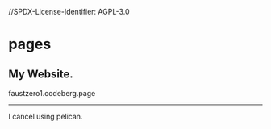 //SPDX-License-Identifier: AGPL-3.0
# pages

My Website.
--

faustzero1.codeberg.page

---

I cancel using pelican.
